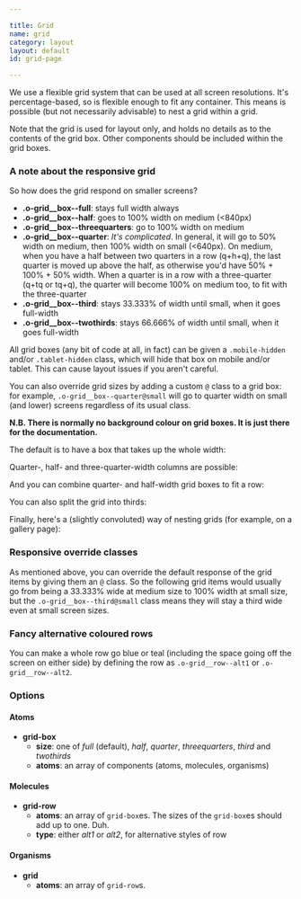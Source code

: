 ```yaml
---

title: Grid
name: grid
category: layout
layout: default
id: grid-page

---
```


<p class="lead">We use a flexible grid system that can be used at all screen resolutions. It's percentage-based, so is flexible enough to fit any container. This means is possible (but not necessarily advisable) to nest a grid within a grid.</p>

Note that the grid is used for layout only, and holds no details as to the contents of the grid box. Other components should be included within the grid boxes.

### A note about the responsive grid

So how does the grid respond on smaller screens?

* **.o-grid__box--full**: stays full width always
* **.o-grid__box--half**: goes to 100% width on medium (<840px)
* **.o-grid__box--threequarters**: go to 100% width on medium
* **.o-grid__box--quarter**: _It's complicated_. In general, it will go to 50% width on medium, then 100% width on small (<640px). On medium, when you have a half between two quarters in a row (q+h+q), the last quarter is moved up above the half, as otherwise you'd have 50% + 100% + 50% width. When a quarter is in a row with a three-quarter (q+tq or tq+q), the quarter will become 100% on medium too, to fit with the three-quarter
* **.o-grid__box--third**: stays 33.333% of width until small, when it goes full-width
* **.o-grid__box--twothirds**: stays 66.666% of width until small, when it goes full-width

All grid boxes (any bit of code at all, in fact) can be given a `.mobile-hidden` and/or `.tablet-hidden` class, which will hide that box on mobile and/or tablet. This can cause layout issues if you aren't careful.

You can also override grid sizes by adding a custom `@` class to a grid box: for example, `.o-grid__box--quarter@small` will go to quarter width on small (and lower) screens regardless of its usual class.

**N.B. There is normally no background colour on grid boxes. It is just there for the documentation.**

The default is to have a box that takes up the whole width:

<script>
component("grid", { "atoms":[
  { "grid-row": { "atoms": [
    { "grid-box": { "atoms": { "text": " .o-grid__box--full (default)" } } }
  ] } }
] });
</script>

Quarter-, half- and three-quarter-width columns are possible:

<script>
component("grid", { "atoms":[
  { "grid-row": { "atoms": [
    { "grid-box": { "size": "half", "atoms": { "text": " .o-grid__box--half" } } },
    { "grid-box": { "size": "half", "atoms": { "text": " .o-grid__box--half" } } }
  ] } },
  { "grid-row": { "atoms": [
    { "grid-box": { "size": "quarter", "atoms": { "text": " .o-grid__box--quarter" } } },
    { "grid-box": { "size": "quarter", "atoms": { "text": " .o-grid__box--quarter" } } },
    { "grid-box": { "size": "quarter", "atoms": { "text": " .o-grid__box--quarter" } } },
    { "grid-box": { "size": "quarter", "atoms": { "text": " .o-grid__box--quarter" } } }
  ] } },
  { "grid-row": { "atoms": [
    { "grid-box": { "size": "quarter", "atoms": { "text": " .o-grid__box--quarter" } } },
    { "grid-box": { "size": "threequarters", "atoms": { "text": " .o-grid__box--threequarters" } } }
  ] } },
  { "grid-row": { "atoms": [
    { "grid-box": { "size": "threequarters", "atoms": { "text": " .o-grid__box--threequarters" } } },
    { "grid-box": { "size": "quarter", "atoms": { "text": " .o-grid__box--quarter" } } }
  ] } }
] });
</script>

And you can combine quarter- and half-width grid boxes to fit a row:

<script>
component("grid", { "atoms":[
  { "grid-row": { "atoms": [
    { "grid-box": { "size": "half", "atoms": { "text": " .o-grid__box--half" } } },
    { "grid-box": { "size": "quarter", "atoms": { "text": " .o-grid__box--quarter" } } },
    { "grid-box": { "size": "quarter", "atoms": { "text": " .o-grid__box--quarter" } } }
  ] } },
  { "grid-row": { "atoms": [
    { "grid-box": { "size": "quarter", "atoms": { "text": " .o-grid__box--quarter" } } },
    { "grid-box": { "size": "half", "atoms": { "text": " .o-grid__box--half" } } },
    { "grid-box": { "size": "quarter", "atoms": { "text": " .o-grid__box--quarter" } } }
  ] } },
  { "grid-row": { "atoms": [
    { "grid-box": { "size": "quarter", "atoms": { "text": " .o-grid__box--quarter" } } },
    { "grid-box": { "size": "quarter", "atoms": { "text": " .o-grid__box--quarter" } } },
    { "grid-box": { "size": "half", "atoms": { "text": " .o-grid__box--half" } } }
  ] } }
] });
</script>

You can also split the grid into thirds:

<script>
component("grid", { "atoms":[
  { "grid-row": { "atoms": [
    { "grid-box": { "size": "third", "atoms": { "text": " .o-grid__box--third" } } },
    { "grid-box": { "size": "third", "atoms": { "text": " .o-grid__box--third" } } },
    { "grid-box": { "size": "third", "atoms": { "text": " .o-grid__box--third" } } }
  ] } },
  { "grid-row": { "atoms": [
    { "grid-box": { "size": "twothirds", "atoms": { "text": " .o-grid__box--twothirds" } } },
    { "grid-box": { "size": "third", "atoms": { "text": " .o-grid__box--third" } } }
  ] } },
  { "grid-row": { "atoms": [
    { "grid-box": { "size": "third", "atoms": { "text": " .o-grid__box--third" } } },
    { "grid-box": { "size": "twothirds", "atoms": { "text": " .o-grid__box--twothirds" } } }
  ] } }
] });
</script>

Finally, here's a (slightly convoluted) way of nesting grids (for example, on a gallery page):

<script>
component("grid", { "atoms":[
  { "grid-row": { "atoms": [
    { "grid-box": { "size": "quarter", "atoms": { "text": " .o-grid__box--quarter" } } },
    { "grid-box": { "size": "threequarters", "atoms":
      {
        "grid": { "atoms": [
          { "grid-row": { "atoms": [
            { "grid-box": { "size": "third", "atoms":
              {
                "grid": { "atoms": [
                  { "grid-row": { "atoms":
                    { "grid-box": { "size": "full", "atoms": { "text": " You can even triple-nest!" } } }
                  } },
                  { "grid-row": { "atoms": [
                    { "grid-box": { "size": "half", "atoms": { "text": " .o-grid__box--half" } } },
                    { "grid-box": { "size": "half", "atoms": { "text": " .o-grid__box--half" } } }
                  ] } }
                ] }
              }
            } },
            { "grid-box": { "size": "third", "atoms": { "text": " .o-grid__box--third" } } },
            { "grid-box": { "size": "third", "atoms": { "text": " .o-grid__box--third" } } }
          ] } },
          { "grid-row": { "atoms": [
            { "grid-box": { "size": "third", "atoms": { "text": " .o-grid__box--third" } } },
            { "grid-box": { "size": "third", "atoms": { "text": " .o-grid__box--third" } } },
            { "grid-box": { "size": "third", "atoms": { "text": " .o-grid__box--third" } } }
          ] } },
          { "grid-row": { "atoms": [
            { "grid-box": { "size": "third", "atoms": { "text": " .o-grid__box--third" } } },
            { "grid-box": { "size": "third", "atoms": { "text": " .o-grid__box--third" } } },
            { "grid-box": { "size": "third", "atoms": { "text": " .o-grid__box--third" } } }
          ] } }
        ]}
      }
    } }
  ] } }
] });
</script>

### Responsive override classes

As mentioned above, you can override the default response of the grid items by giving them an `@` class. So the following grid items would usually go from being a 33.333% wide at medium size to 100% width at small size, but the `.o-grid__box--third@small` class means they will stay a third wide even at small screen sizes.

<script>
component("grid", { "atoms":[
  { "grid-row": { "atoms": [
    { "grid-box": { "size": "third o-grid__box--third@small", "atoms": { "text": " .o-grid__box--third.o-grid__box--third@small" } } },
    { "grid-box": { "size": "third o-grid__box--third@small", "atoms": { "text": " .o-grid__box--third.o-grid__box--third@small" } } },
    { "grid-box": { "size": "third o-grid__box--third@small", "atoms": { "text": " .o-grid__box--third.o-grid__box--third@small" } } }
  ] } }
] } );
</script>

### Fancy alternative coloured rows

You can make a whole row go blue or teal (including the space going off the screen on either side) by defining the row as `.o-grid__row--alt1` or `.o-grid__row--alt2`.

<script>
component("grid", { "atoms":[
  { "grid-row": { "type": "alt1", "atoms": [
    { "grid-box": { "size": "full", "atoms": { "text": " .o-grid__box--full" } } }
  ] } },
  { "grid-row": { "type": "alt2", "atoms": [
    { "grid-box": { "size": "full", "atoms": { "text": " .o-grid__box--full" } } }
  ] } }
] } );
</script>

### Options

#### Atoms

* **grid-box**
  * **size**: one of _full_ (default), _half_, _quarter_, _threequarters_, _third_ and _twothirds_
  * **atoms**: an array of components (atoms, molecules, organisms)


#### Molecules

* **grid-row**
  * **atoms**: an array of `grid-box`es. The sizes of the `grid-box`es should add up to one. Duh.
  * **type**: either _alt1_ or _alt2_, for alternative styles of row

#### Organisms

* **grid**
  * **atoms**: an array of `grid-row`s.

